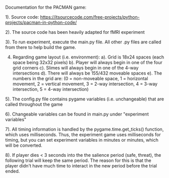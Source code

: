 Documentation for the PACMAN game:

1). Source code: https://itsourcecode.com/free-projects/python-projects/pacman-in-python-code/

2). The source code has been heavily adapted for fMRI experiment

3). To run experiment, execute the main.py file. All other .py files are called from there to help build the game.

4) Regarding game layout (i.e. environment):
	a). Grid is 18x24 spaces (each space being 32x32 pixels)
    b). Player will always begin in one of the four grid corners
    c). Slimes will always begin in one of the 4-way intersections
    d). There will always be 155/432 moveable spaces
    e). The numbers in the grid are: (0 = non-moveable space, 1 = horizontal movement, 2 = vertical movement, 3 = 2-way intersection, 4 = 3-way intersection, 5 = 4-way intersection)

5). The config.py file contains pygame variables (i.e. unchangeable) that are called throughout the game

6). Changeable variables can be found in main.py under "experiment variables"

7). All timing information is handled by the pygame.time.get_ticks() function, which uses milliseconds. Thus, the experiment game uses milliseconds for timing, but you can set experiment variables in minutes or minutes, which will be converted.

8). If player dies < 3 seconds into the the salience period (safe, threat), the following trial will keep the same period. The reason for this is that the player didn't have much time to interact in the new period before the trial ended.
